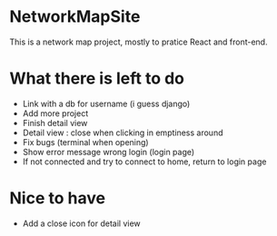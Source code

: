 # NetworkMapSite
This is a network map project, mostly to pratice React and front-end.


# What there is left to do
- Link with a db for username (i guess django)
- Add more project
- Finish detail view
- Detail view : close when clicking in emptiness around
- Fix bugs (terminal when opening)
- Show error message wrong login (login page)
- If not connected and try to connect to home, return to login page

# Nice to have
- Add a close icon for detail view